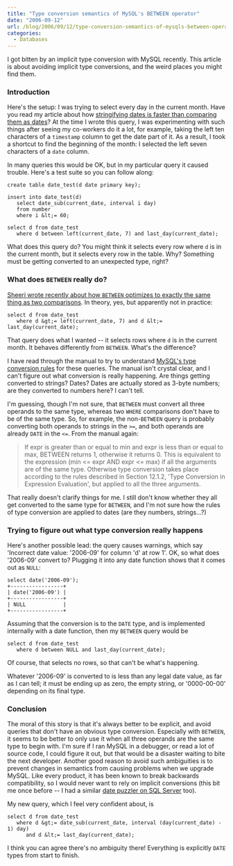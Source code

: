```yaml
---
title: "Type conversion semantics of MySQL's BETWEEN operator"
date: "2006-09-12"
url: /blog/2006/09/12/type-conversion-semantics-of-mysqls-between-operator/
categories:
  - Databases
---
```

I got bitten by an implicit type conversion with MySQL recently. This article is about avoiding implicit type conversions, and the weird places you might find them.

### Introduction

Here's the setup: I was trying to select every day in the current month. Have you read my article about how [stringifying dates is faster than comparing them as dates](/blog/2006/06/12/benchmarks-for-date-operations-in-mysql/)? At the time I wrote this query, I was experimenting with such things after seeing my co-workers do it a lot, for example, taking the left ten characters of a `timestamp` column to get the date part of it. As a result, I took a shortcut to find the beginning of the month: I selected the left seven characters of a `date` column.

In many queries this would be OK, but in my particular query it caused trouble. Here's a test suite so you can follow along:

```
create table date_test(d date primary key);

insert into date_test(d)
   select date_sub(current_date, interval i day)
   from number
   where i &lt;= 60;

select d from date_test
   where d between left(current_date, 7) and last_day(current_date);
```

What does this query do? You might think it selects every row where `d` is in the current month, but it selects every row in the table. Why? Something must be getting converted to an unexpected type, right?

### What does `BETWEEN` really do?

[Sheeri wrote recently about how `BETWEEN` optimizes to exactly the same thing as two comparisons](http://sheeri.com/archives/120). In theory, yes, but apparently not in practice:

```
select d from date_test
   where d &gt;= left(current_date, 7) and d &lt;= last_day(current_date);
```

That query does what I wanted -- it selects rows where `d` is in the current month. It behaves differently from `BETWEEN`. What's the difference?

I have read through the manual to try to understand [MySQL's type conversion rules](http://dev.mysql.com/doc/refman/5.0/en/type-conversion.html) for these queries. The manual isn't crystal clear, and I can't figure out what conversion is really happening. Are things getting converted to strings? Dates? Dates are actually stored as 3-byte numbers; are they converted to numbers here? I can't tell.

I'm guessing, though I'm not sure, that `BETWEEN` must convert all three operands to the same type, whereas two `WHERE` comparisons don't have to be of the same type. So, for example, the non-`BETWEEN` query is probably converting both operands to strings in the `>=`, and both operands are already `DATE` in the `<=`. From the manual again:

<blockquote cite="http://dev.mysql.com/doc/refman/5.0/en/comparison-operators.html">
  <p>
    If expr is greater than or equal to min and expr is less than or equal to max, BETWEEN returns 1, otherwise it returns 0. This is equivalent to the expression (min <= expr AND expr <= max) if all the arguments are of the same type. Otherwise type conversion takes place according to the rules described in Section 12.1.2, 'Type Conversion in Expression Evaluation', but applied to all the three arguments.
  </p>
</blockquote>

That really doesn't clarify things for me. I still don't know whether they all get converted to the same type for `BETWEEN`, and I'm not sure how the rules of type conversion are applied to dates (are they numbers, strings...?)

### Trying to figure out what type conversion really happens

Here's another possible lead: the query causes warnings, which say 'Incorrect date value: '2006-09' for column 'd' at row 1'. OK, so what does '2006-09' convert to? Plugging it into any date function shows that it comes out as `NULL`:

```
select date('2006-09');
+-----------------+
| date('2006-09') |
+-----------------+
| NULL            | 
+-----------------+
```

Assuming that the conversion is to the `DATE` type, and is implemented internally with a date function, then my `BETWEEN` query would be

```
select d from date_test
   where d between NULL and last_day(current_date);
```

Of course, that selects no rows, so that can't be what's happening.

Whatever '2006-09' is converted to is less than any legal date value, as far as I can tell; it must be ending up as zero, the empty string, or '0000-00-00' depending on its final type.

### Conclusion

The moral of this story is that it's always better to be explicit, and avoid queries that don't have an obvious type conversion. Especially with `BETWEEN`, it seems to be better to only use it when all three operands are the same type to begin with. I'm sure if I ran MySQL in a debugger, or read a lot of source code, I could figure it out, but that would be a disaster waiting to bite the next developer. Another good reason to avoid such ambiguities is to prevent changes in semantics from causing problems when we upgrade MySQL. Like every product, it has been known to break backwards compatibility, so I would never want to rely on implicit conversions (this bit me once before -- I had a similar [date puzzler on SQL Server](/blog/2005/12/04/sql-server-2000-date-and-time-puzzler/) too).

My new query, which I feel very confident about, is

```
select d from date_test
   where d &gt;= date_sub(current_date, interval (day(current_date) - 1) day)
      and d &lt;= last_day(current_date);
```

I think you can agree there's no ambiguity there! Everything is explicitly `DATE` types from start to finish.


